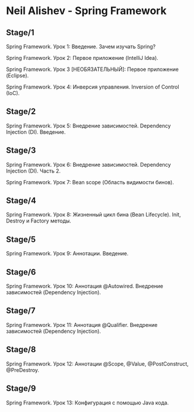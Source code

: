 # Neil Alishev - Spring Framework


## Stage/1

Spring Framework. Урок 1: Введение. Зачем изучать Spring?

Spring Framework. Урок 2: Первое приложение (IntelliJ Idea).

Spring Framework. Урок 3 [НЕОБЯЗАТЕЛЬНЫЙ]: Первое приложение (Eclipse).

Spring Framework. Урок 4: Инверсия управления. Inversion of Control (IoC).

## Stage/2

Spring Framework. Урок 5: Внедрение зависимостей. Dependency Injection (DI). Введение.

## Stage/3

Spring Framework. Урок 6: Внедрение зависимостей. Dependency Injection (DI). Часть 2.

Spring Framework. Урок 7: Bean scope (Область видимости бинов).

## Stage/4

Spring Framework. Урок 8: Жизненный цикл бина (Bean Lifecycle). Init, Destroy и Factory методы.

## Stage/5

Spring Framework. Урок 9: Аннотации. Введение.

## Stage/6

Spring Framework. Урок 10: Аннотация @Autowired. Внедрение зависимостей (Dependency Injection).

## Stage/7

Spring Framework. Урок 11: Аннотация @Qualifier. Внедрение зависимостей (Dependency Injection).

## Stage/8

Spring Framework. Урок 12: Аннотации @Scope, @Value, @PostConstruct, @PreDestroy.

## Stage/9

Spring Framework. Урок 13: Конфигурация с помощью Java кода.
